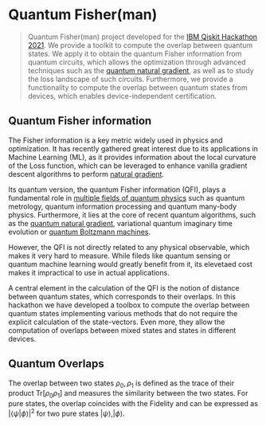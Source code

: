 # Quantum Fisher(man)
> Quantum Fisher(man) project developed for the <a href='https://qiskithackathoneurope.bemyapp.com'>IBM Qiskit Hackathon 2021</a>. We provide a toolkit to compute the overlap between quantum states. We apply it to obtain the quantum Fisher information from quantum circuits, which allows the optimization through advanced techniques such as the <a href='https://quantum-journal.org/papers/q-2020-05-25-269/pdf/'> quantum natural gradient</a>, as well as to study the loss landscape of such circuits. Furthermore, we provide a functionality to compute the overlap between quantum states from devices, which enables device-independent certification. 


## Quantum Fisher information

The Fisher information is a key metric widely used in physics and optimization. It has recently gathered great interest due to its applications in Machine Learning (ML), as it provides information about the local curvature of the Loss function, which can be leveraged to enhance vanilla gradient descent algorithms to perform [natural gradient](https://direct.mit.edu/neco/article/10/2/251/6143/Natural-Gradient-Works-Efficiently-in-Learning).

Its quantum version, the quantum Fisher information (QFI), plays a fundamental role in [multiple fields of quantum physics](https://arxiv.org/abs/2103.15191) such as quantum metrology, quantum information processing and quantum many-body physics. Furthermore, it lies at the core of recent quantum algorithms, such as the [quantum natural gradient](https://quantum-journal.org/papers/q-2020-05-25-269/pdf/), variational quantum imaginary time evolution or [quantum Boltzmann machines](https://journals.aps.org/prx/abstract/10.1103/PhysRevX.8.021050).

However, the QFI is not directly related to any physical observable, which makes it very hard to measure. While fileds like quantum sensing or quantum machine learning would greatly benefit from it, its elevetaed cost makes it impractical to use in actual applications. 

A central element in the calculation of the QFI is the notion of distance between quantum states, which corresponds to their overlaps. In this hackathon we have developed a toolbox to compute the overlap between quantum states implementing various methods that do not require the explicit calculation of the state-vectors. Even more, they allow the computation of overlaps between mixed states and states in different devices. 

## Quantum Overlaps

The overlap between two states $\rho_0, \rho_1$ is defined as the trace of their product $\text{Tr}\left[\rho_0\rho_1\right]$ and measures the similarity between the two states. For pure states, the overlap coincides with the Fidelity and can be expressed as $|\langle\psi|\phi\rangle|^2$ for two pure states $|\psi\rangle, |\phi\rangle$.
